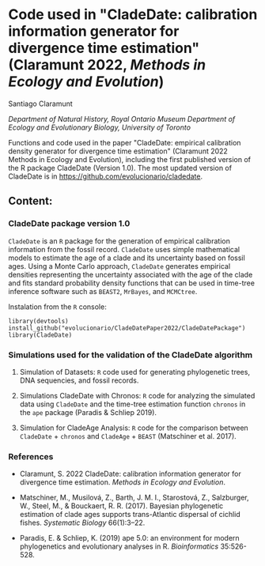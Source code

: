 # Code used in "CladeDate: calibration information generator for divergence time estimation" (Claramunt 2022, _Methods in Ecology and Evolution_)

Santiago Claramunt

_Department of Natural History, Royal Ontario Museum_ 
_Department of Ecology and Evolutionary Biology, University of Toronto_

Functions and code used in the paper "CladeDate: empirical calibration density generator for divergence time estimation" (Claramunt 2022 Methods in Ecology and Evolution), including the first published version of the R package CladeDate (Version 1.0). The most updated version of CladeDate is in https://github.com/evolucionario/cladedate.


## Content:

### CladeDate package version 1.0

`CladeDate` is an `R` package for the generation of empirical calibration information from the fossil record. `CladeDate` uses simple mathematical models to estimate the age of a clade and its uncertainty based on fossil ages. Using a Monte Carlo approach, `CladeDate` generates empirical densities representing the uncertainty associated with the age of the clade and fits standard probability density functions that can be used in time-tree inference software such as `BEAST2`, `MrBayes`, and `MCMCtree`.

Instalation from the `R` console:

````
library(devtools)
install_github("evolucionario/CladeDatePaper2022/CladeDatePackage")
library(CladeDate)
````

### Simulations used for the validation of the CladeDate algorithm

  1. Simulation of Datasets: `R` code used for generating phylogenetic trees, DNA sequencies, and fossil records.
  
  2. Simulations CladeDate with Chronos: `R` code for analyzing the simulated data using `CladeDate` and the time-tree estimation function `chronos` in the `ape` package (Paradis & Schliep 2019).

  3. Simulation for CladeAge Analysis: `R` code for the comparison between `CladeDate` + `chronos` and `CladeAge` + `BEAST` (Matschiner et al. 2017).


### References

- Claramunt, S. 2022 CladeDate: calibration information generator for divergence time estimation. _Methods in Ecology and Evolution_.

- Matschiner, M., Musilová, Z., Barth, J. M. I., Starostová, Z., Salzburger, W., Steel, M., & Bouckaert, R. R. (2017). Bayesian phylogenetic estimation of clade ages supports trans-Atlantic dispersal of cichlid fishes. _Systematic Biology_ 66(1):3–22.

- Paradis, E. & Schliep, K. (2019) ape 5.0: an environment for modern phylogenetics and evolutionary analyses in R. _Bioinformatics_ 35:526-528.
